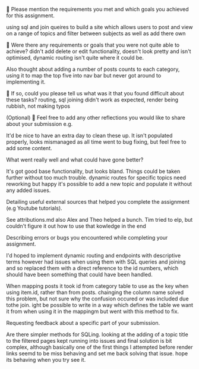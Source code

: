 🎯 Please mention the requirements you met and which goals you achieved for this assignment.

using sql and join queires to build a site which allows users to post and view on a range of topics and filter between subjects as well as add there own

🎯 Were there any requirements or goals that you were not quite able to achieve?
didn't add delete or edit functionality, doesn't look pretty and isn't optimised, dynamic routing isn't quite where it could be.

Also thought about adding a number of posts counts to each category, using it to map the top five into nav bar but never got around to implementing it.

🎯 If so, could you please tell us what was it that you found difficult about these tasks?
routing, sql joining didn't work as expected, render being rubbish, not making typos

(Optional)
🏹 Feel free to add any other reflections you would like to share about your submission e.g.

It'd be nice to have an extra day to clean these up.
It isn't populated properly, looks mismanaged as all time went to bug fixing, but feel free to add some content.

What went really well and what could have gone better?

It's got good base functionality, but looks bland. Things could be taken further without too much trouble. dynamic routes for specific topics need reworking but happy it's possible to add a new topic and populate it without any added issues.

Detailing useful external sources that helped you complete the assignment (e.g Youtube tutorials).

See attributions.md
also Alex and Theo helped a bunch.
Tim tried to elp, but couldn't figure it out how to use that kowledge in the end

Describing errors or bugs you encountered while completing your assignment.

I'd hoped to implement dynamic routing and endpoints with descriptive terms however had issues when using them with SQL queries and joining and so replaced them with a direct reference to the id numbers, which should have been something that could have been handled.

When mapping posts it took id from category table to use as the key when using item.id, rather than from posts. chainging the column name solved this problem, but not sure why the confusion occured or was included due tothe join. ight be possible to write in a way which defines the table we want it from when using it in the mappingm but went with this method to fix.

Requesting feedback about a specific part of your submission.

Are there simpler methods for SQLing. looking at the adding of a topic title to the filtered pages kept running into issues and final solution is bit complex, although basically one of the first things I attempted before render links seemd to be miss behaving and set me back solving that issue. hope its behaving when you try see it.
